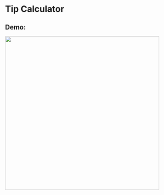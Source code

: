 # Tip Calculator

## Demo:

<img src= https://user-images.githubusercontent.com/52018183/103613763-e1673400-4f05-11eb-9af1-9f98ca432b23.png width="500">
